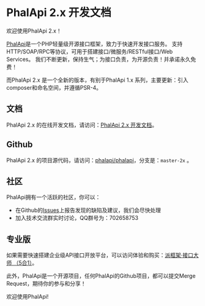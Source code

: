 # PhalApi 2.x 开发文档

欢迎使用PhalApi 2.x！  

[PhalApi](https://www.phalapi.net/)是一个PHP轻量级开源接口框架，致力于快速开发接口服务。 支持HTTP/SOAP/RPC等协议，可用于搭建接口/微服务/RESTful接口/Web Services。 我们不断更新，保持生气；为接口负责，为开源负责！并承诺永久免费！   

而PhalApi 2.x 是一个全新的版本，有别于PhalApi 1.x 系列，主要更新：引入composer和命名空间，并遵循PSR-4。  

## 文档
PhalApi 2.x 的在线开发文档，请访问：[PhalApi 2.x 开发文档](http://docs.phalapi.net/#/v2.0/)。

## Github

PhalApi 2.x 的项目源代码，请访问：[phalapi/phalapi](https://github.com/phalapi/phalapi/tree/master-2x)，分支是：```master-2x``` 。

## 社区

PhalApi拥有一个活跃的社区，你可以：  

 + 在Github的[Issues](https://github.com/phalapi/phalapi/issues)上报告发现的缺陷及建议，我们会尽快处理
 + 加入技术交流群实时讨论，QQ群号为：702658753

## 专业版
如果需要快速搭建企业级API接口开放平台，可以访问体验和购买：[派框架·接口大师 （5合1）](http://pro.phalapi.net/)。  
 
此外，PhalApi是一个开源项目，任何PhalApi的Github项目，都可以提交Merge Request，期待你的参与和分享！

欢迎使用PhalApi!  
